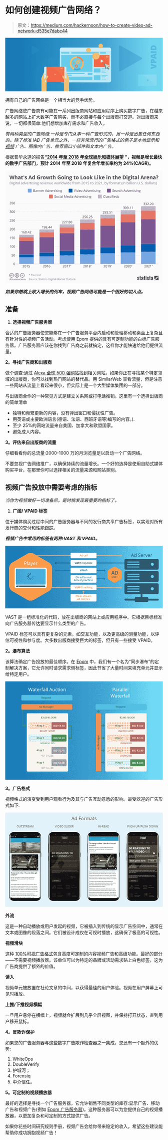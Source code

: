 # 如何创建视频广告网络？

> 原文：<https://medium.com/hackernoon/how-to-create-video-ad-network-d535e7dabc44>

![](img/cc13eb53fb19ff7ae8cd308811b3f06e.png)

拥有自己的广告网络是一个相当大的竞争优势。

广告网络使广告商有可能在一系列出版商网站和应用程序上购买数字广告，在越来越多的网站上扩大数字广告购买，而不必直接与每个出版商打交道。对出版商来说，一切都很简单:他们想增加库存需求和广告收入。

*有两种类型的广告网络:一种是专门从事一种广告形式的，另一种是出售任何东西的。除了标准 IAB 广告单元之外，一些非常流行的广告格式的例子是本地显示和* [*视频*](https://hackernoon.com/tagged/video) *广告、图像内广告、推荐窗口小部件和文本内广告。*

根据普华永道的报告[**“2014 年至 2018 年全球娱乐和媒体展望**](http://www.wnmn.org/) **”，视频是增长最快的数字广告部门，预计 2014 年至 2018 年复合年增长率约为 24%(CAGR)。**

![](img/ac01809e75838d45fb196480c86dd561.png)

***如果你想跳上收入增长的列车，视频广告网络可能是一个很好的切入点。***

## **准备**

1.  **选择视频广告服务器**

合适的广告服务器使您能够在一个广告服务平台内启动和管理移动和桌面上复杂且有针对性的视频广告活动。考虑使用 Epom 提供的具有可定制功能的白标广告服务器。广告服务器应该在你找到广告商之前就搞定，这样你才能快速给他们提供流量。

**2。寻找广告商和出版商**

做个调查:通过 [Alexa 全球 500 强网站](http://www.alexa.com/topsites)找到相关网站。如果你正在寻找某个特定领域的出版商，你可以找到热门网站的替代品。用 SimilarWeb 查看流量，但是注意一些网站从流量上看起来很小，但实际上是一个大型媒体集团的一部分。

与出版商合作的一种常见方式是建立关系网或打电话推销。这里有一个选择出版商的简单清单

*   独特和频繁更新的内容，没有弹出窗口和侵扰性广告。
*   用英语或主要欧洲语言(德语、法语、西班牙语等)编写的内容。).
*   至少 25%的网站流量来自美国、加拿大和欧盟国家。
*   避免成人内容。

**3。评估来自出版商的流量**

仔细看看你的总流量:2000-1000 万的月浏览量足以启动一个广告网络。

不要忽视广告网络推广，以确保持续的流量增长。一个好的选择是使用自助式媒体购买平台，在那里你可以选择相关的流量来源和网站类别。

## **视频广告投放中需要考虑的指标**

*当你为视频做好一切准备后，是时候发现最重要的指标了。*

1.  **广阔/ VPAID 标签**

位于媒体购买过程中间的广告服务器与不同的发行商共享广告标签，以实现对所有发行商的交付和性能跟踪。

***视频广告中常用的标签有两种:VAST 和 VPAID。***

![](img/6b51fdbc7e7ffe4fa90a3fb37801d988.png)

VAST 是一组标准化的代码，放在出版商的网站上或应用程序中。它根据目标标准向广告服务器传达要显示什么类型的广告。

VPAID 标签可以具有更复杂的元素，如交互功能，以及更高级的测量功能，以评估可视性和参与度。大多数出版商接受巨大的标签，但只有一些接受 VPAID。

**2。瀑布算法**

该算法确定广告投放的最佳顺序。在 [Epom](https://epom.com/platform-for-ad-networks) 中，我们有一个名为“同步瀑布”的定制解决方案，它允许同时请求需求侧标签，因此节省了大量时间来填充单元并显示给特定用户。

![](img/d5267cc4ccc052bff36fd3a4f4496f47.png)

**3。广告格式**

视频格式的演变受到用户观看行为及其与广告互动意愿的影响。最受欢迎的广告形式如下:

![](img/1d5336826ece7151cb505a43ced7cbd3.png)

**外流**

这是一种自动播放或用户发起的视频，它被插入到传统的显示广告空间中，通常在文本或图像的段落之间。它们被设计成仅在可视时播放，这确保了极高的可视性。

**视频滑块**

这种 [100%可视广告格式](https://market.epom.com/l/ad-units/video-rich-media/)包含高度可定制的内容视频广告和高级功能。最好的部分——不需要视频播放器。该单位可以为特定的品牌或活动需求贴上白色标签，这为广告商提供了额外的价值。

**读入**

视频单元被放置在社论文章的中间，以获得最佳的用户体验。视频在用户屏幕上可见时播放。

**上推/下推视频横幅**

一旦用户悬停在横幅上，视频就会扩展到几乎全屏视图，并保持打开状态，直到用户移开鼠标。

**4。反欺诈保护**

如果您的广告服务器与这些数字广告欺诈检查器之一集成，您还有一个额外的优势:

1.  WhiteOps
2.  DoubleVerify
3.  护城河；
4.  Forensiq
5.  中介信任。

**5。可定制的视频播放器**

最好的选择是寻找一个广告服务器，它允许销售不同类型的库存:显示广告、移动广告和视频广告(例如 [Epom 广告服务器](https://epom.com/platform-for-ad-networks))。这种服务器可以为您提供自己的视频播放器，以更加复杂和可定制的方式提供广告。

如果你花些时间研究规则手册，视频广告会给你带来稳定的收入。希望这些建议能帮助你成功拥抱视频广告！